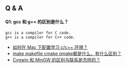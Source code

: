 ## Q & A

#### Q1: gcc 和 g++ 的区别是什么？

```
gcc is a compiler for C code.
g++ is a compiler for C++ code.
```

- [如何在 Mac 下配置学习 c/c++ 环境？](https://www.zhihu.com/question/23677882/answer/131325334)
- [make makefile cmake qmake都是什么，有什么区别？](https://www.zhihu.com/question/27455963)
- [Cygwin 和 MinGW 的区别与联系是怎样的？](https://www.zhihu.com/question/22137175/answer/90908473)

